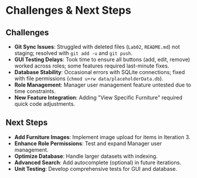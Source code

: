 # Challenges & Next Steps

## Challenges
- **Git Sync Issues**: Struggled with deleted files (`Lab02`, `README.md`) not staging; resolved with `git add -u` and `git push`.
- **GUI Testing Delays**: Took time to ensure all buttons (add, edit, remove) worked across roles; some features required last-minute fixes.
- **Database Stability**: Occasional errors with SQLite connections; fixed with file permissions (`chmod u+rw data/placeholderData.db`).
- **Role Management**: Manager user management feature untested due to time constraints.
- **New Feature Integration**: Adding "View Specific Furniture" required quick code adjustments.

## Next Steps
- **Add Furniture Images**: Implement image upload for items in Iteration 3.
- **Enhance Role Permissions**: Test and expand Manager user management.
- **Optimize Database**: Handle larger datasets with indexing.
- **Advanced Search**: Add autocomplete (optional) in future iterations.
- **Unit Testing**: Develop comprehensive tests for GUI and database.